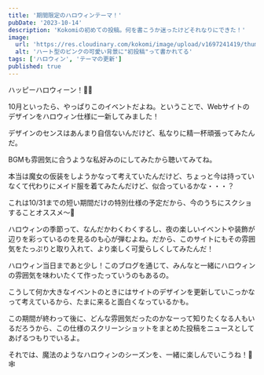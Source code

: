 ```yaml
---
title: '期間限定のハロウィンテーマ！'
pubDate: '2023-10-14'
description: 'Kokomiの初めての投稿。何を書こうか迷ったけどそれなりにできた！'
image:
  url: 'https://res.cloudinary.com/kokomi/image/upload/v1697241419/thumbs/news/hallloween_thumb_dsdeod.webp'
  alt: 'ハート型のピンクの可愛い背景に"初投稿"って書かれてる'
tags: ['ハロウィン', 'テーマの更新']
published: true
---
```


ハッピーハロウィーン！🎃👻

10月といったら、やっぱりこのイベントだよね。ということで、Webサイトのデザインをハロウィン仕様に一新してみました！

デザインのセンスはあんまり自信ないんだけど、私なりに精一杯頑張ってみたんだ。

BGMも雰囲気に合うような私好みのにしてみたから聴いてみてね。

本当は魔女の仮装をしようかなって考えていたんだけど、ちょっと今は持っていなくて代わりにメイド服を着てみたんだけど、似合っているかな・・・？

これは10/31までの短い期間だけの特別仕様の予定だから、今のうちにスクショすることオススメ～🦇

ハロウィンの季節って、なんだかわくわくするし、夜の楽しいイベントや装飾が辺りを彩っているのを見るのも心が弾むよね。だから、このサイトにもその雰囲気をたっぷりと取り入れて、より楽しく可愛らしくしてみたんだ！

ハロウィン当日まであと少し！このブログを通じて、みんなと一緒にハロウィンの雰囲気を味わいたくて作ったっていうのもあるの。

こうして何か大きなイベントのときにはサイトのデザインを更新していこっかなって考えているから、たまに来ると面白くなっているかも。

この期間が終わって後に、どんな雰囲気だったのかなーって知りたくなる人もいるだろうから、この仕様のスクリーンショットをまとめた投稿をニュースとしてあげるつもりでいるよ。

それでは、魔法のようなハロウィンのシーズンを、一緒に楽しんでいこうね！🌙🕸️
